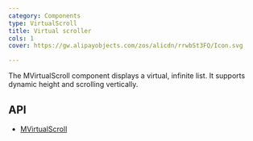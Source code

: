 ```yaml
---
category: Components
type: VirtualScroll
title: Virtual scroller
cols: 1
cover: https://gw.alipayobjects.com/zos/alicdn/rrwbSt3FQ/Icon.svg

---
```


The MVirtualScroll component displays a virtual, infinite list. It supports dynamic height and scrolling vertically.

## API

- [MVirtualScroll](/api/MVirtualScroll)